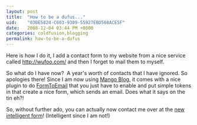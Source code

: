 ```yaml
---
layout: post
title:  "How to be a dufus..."
uid:	"03BE5824-C603-9309-55927EBD568ACE5F"
date:   2008-12-04 03:44 PM +0000
categories: coldfusion,blogging
permalink: how-to-be-a-dufus
---
```

<p>Here is how I do it, I add a contact form to my website from a nice service called <a href="http://wufoo.com/">http://wufoo.com/</a> and then I forget to mail them to myself. </p>
<p>So what do I have now?  A year's worth of contacts that I have ignored. So apologies there! Since I am now using <a href="http://www.mangoblog.org/">Mango Blog</a>, it comes with a nice plugin to do <a href="http://www.mangoblog.org/docs/plugins/formToEmail">FormToEmail</a> that you just have to enable and put simple tokens in that create a nice form, which sends an email. Does what it says on the tin eh?!</p>
<p>So, without further ado, you can actually now contact me over at the <a href="/blog/page.cfm/contact">new intelligent form</a>! (Intelligent since I am not!)</p>
<p> </p>